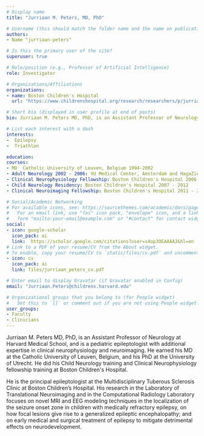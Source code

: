 ```yaml
---
# Display name
title: "Jurriaan M. Peters, MD, PhD"

# Username (this should match the folder name and the name on publications)
authors:
- Name "jurriaan-peters"

# Is this the primary user of the site?
superuser: true

# Role/position (e.g., Professor of Artificial Intelligence)
role: Investigator

# Organizations/Affiliations
organizations:
- name: Boston Children's Hospital
  url: "https://www.childrenshospital.org/research/researchers/p/jurriaan-peters"

# Short bio (displayed in user profile at end of posts)
bio: Jurriaan M. Peters MD, PhD, is an Assistant Professor of Neurology at Harvard Medical School, and is a pediatric epileptologist with additional expertise in clinical neurophysiology and neuroimaging

# List each interest with a dash
interests:
-  Epilepsy
-  Triathlon

education:
courses:
- MD  Catholic University of Leuven, Belgium 1994-2002
- Adult Neurology 2002 - 2006: VU Medical Center, Amsterdam and HagaZiekenhuis, the Hague,    the Netherlands
- Clinical Neurophysiology Fellowship: Boston Children's Hospital 2006 - 2007
- Child Neurology Residency: Boston Children's Hospital 2007 - 2012
- Clinical Neuroimaging Fellowship: Boston Children's Hospital 2011 - 2012

# Social/Academic Networking
# For available icons, see: https://sourcethemes.com/academic/docs/page-builder/#icons
#   For an email link, use "fas" icon pack, "envelope" icon, and a link in the
#   form "mailto:your-email@example.com" or "#contact" for contact widget.
social:
- icon: google-scholar
  icon_pack: ai
  link:  https://scholar.google.com/citations?user=s4op3OEAAAAJ&hl=en​
# Link to a PDF of your resume/CV from the About widget.
# To enable, copy your resume/CV to `static/files/cv.pdf` and uncomment the lines below.
- icon: cv
  icon_pack: ai
  link: files/jurriaan_peters_cv.pdf

# Enter email to display Gravatar (if Gravatar enabled in Config)
email: "Jurriaan.Peters@childrens.harvard.edu"

# Organizational groups that you belong to (for People widget)
#   Set this to `[]` or comment out if you are not using People widget.
user_groups:
- Faculty
- Clinicians
---
```


Jurriaan M. Peters MD, PhD, is an Assistant Professor of Neurology at Harvard Medical School, and is a pediatric epileptologist with additional expertise in clinical neurophysiology and neuroimaging. He earned his MD at the Catholic University of Leuven, Belgium, and his PhD at the University of Utrecht. He did his Child Neurology training and Clinical Neurophysiology fellowship training at Boston Children's Hospital.

He is the principal epileptologist at the Multidisciplinary Tuberous Sclerosis Clinic at Boston Children’s Hospital. His research in the Laboratory of Translational Neuroimaging and in the Computational Radiology Laboratory focuses on novel MRI and EEG modeling techniques in the localization of the seizure onset zone in children with medically refractory epilepsy, on how focal lesions give rise to a generalized epileptic encephalopathy; and on early medical and surgical treatment of epilepsy to mitigate detrimental effects on neurodevelopment. 

